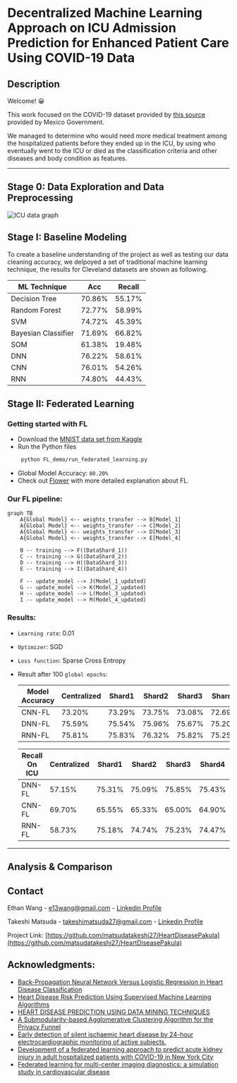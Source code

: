 # Decentralized Machine Learning Approach on ICU Admission Prediction for Enhanced Patient Care Using COVID-19 Data
## Description

Welcome! 😀

This work focused on the COVID-19 dataset provided by [this source](https://datos.gob.mx/busca/dataset/informacion-referente-a-casos-covid-19-en-mexico) provided by Mexico Government.

We managed to determine who would need more medical treatment among the hospitalized patients before they ended up in the ICU, by using who eventually went to the ICU or died as the classification criteria and other diseases and body condition as features.

---
## Stage 0: Data Exploration and Data Preprocessing

![ICU data graph](https://github.com/EthanWTL/Covid-19_Mortality_Rate/assets/97998419/99c3db9f-23ff-49fc-ba0e-159173e151cf)



## Stage I: Baseline Modeling

To create a baseline understanding of the project as well as testing our data cleaning accuracy, we delpoyed a set of traditional machine learning technique, the results for Cleveland datasets are shown as following.

| ML Technique  | Acc | Recall |
| ------------- | ------------- | ----- |
| Decision Tree  | 70.86% | 55.17% |
| Random Forest  | 72.77%|  58.99% |
| SVM | 74.72% |  45.39% |
| Bayesian Classifier  | 71.69% | 66.82%  |
| SOM | 61.38% | 19.48% |
| DNN | 76.22% | 58.61%  | 
| CNN | 76.01% | 54.26% | 
| RNN | 74.80% |  44.43%| 




## Stage II: Federated Learning
### Getting started with FL
* Download the [MNIST data set from Kaggle](https://www.kaggle.com/datasets/scolianni/mnistasjpg)
* Run the Python files
  ```sh
   python FL_demo/run_federated_learning.py
   ```
* Global Model Accuracy: ```80.20%```
* Check out [Flower](https://github.com/adap/flower) with more detailed explanation about FL.

### Our FL pipeline:
```mermaid
graph TB
    A{Global Model} <-- weights_transfer --> B[Model_1]
    A{Global Model} <-- weights_transfer --> C[Model_2]
    A{Global Model} <-- weights_transfer --> D[Model_3]
    A{Global Model} <-- weights_transfer --> E[Model_4]

    B -- training --> F((DataShard_1))
    C -- training --> G((DataShard_2))
    D -- training --> H((DataShard_3))
    E -- training --> I((DataShard_4))

    F -- update_model --> J(Model_1_updated)
    G -- update_model --> K(Model_2_updated)
    H -- update_model --> L(Model_3_updated)
    I -- update_model --> M(Model_4_updated)

```
### Results:
* ```Learning rate```: 0.01
* ```Optimizer```: SGD
* ```Loss function```: Sparse Cross Entropy
* Result after 100 ```global epochs```:

  |Model Accuracy| Centralized  | Shard1 | Shard2 | Shard3 | Shard4 |
  |--------|--------|--------|--------|--------|--------|
  |CNN-FL|73.20%|73.29%|73.75%|73.08%|72.69%|
  |DNN-FL|75.59%|75.54%|75.96%|75.67%|75.20%|
  |RNN-FL|75.81%|75.83%|76.32%|75.82%|75.25%|

  |Recall On ICU| Centralized | Shard1 | Shard2 | Shard3 | Shard4 |
  |--------|--------|--------|--------|--------|--------|
  |DNN-FL|57.15%|75.31%|75.09%|75.85%|75.43%|
  |CNN-FL|69.70%|65.55%|65.33%|65.00%|64.90%|
  |RNN-FL|58.73%|75.18%|74.74%|75.23%|74.47%|
  
---



## Analysis & Comparison



## Contact
Ethan Wang - [e13wang@gmail.com](e13wang@gmail.com) - [Linkedin Profile](https://www.linkedin.com/in/ethan-wang-938588175/)

Takeshi Matsuda - [takeshimatsuda27@gmail.com](takeshimatsuda27@gmail.com) - [Linkedin Profile](https://www.linkedin.com/in/takeshi-matsuda-41777b1ab/)

Project Link: [https://github.com/matsudatakeshi27/HeartDiseasePakula](https://github.com/matsudatakeshi27/HeartDiseasePakula)




## Acknowledgments:
* [Back-Propagation Neural Network Versus Logistic Regression in Heart Disease Classification](https://link.springer.com/chapter/10.1007/978-981-13-0680-8_13)
* [Heart Disease Risk Prediction Using Supervised Machine Learning Algorithms](https://link.springer.com/chapter/10.1007/978-981-99-0412-9_11)
* [HEART DISEASE PREDICTION USING DATA MINING TECHNIQUES](https://hal.science/hal-02196156/)
* [A Submodularity-based Agglomerative Clustering Algorithm for the Privacy Funnel](https://www.semanticscholar.org/paper/A-Submodularity-based-Agglomerative-Clustering-for-Ding-Sadeghi/4e7b3b31659c945ed0c953da9fe7af297b3f3675)
* [Early detection of silent ischaemic heart disease by 24-hour electrocardiographic monitoring of active subjects.](https://www.ncbi.nlm.nih.gov/pmc/articles/PMC458846/)
* [Development of a federated learning approach to predict acute kidney injury in adult hospitalized patients with COVID-19 in New York City](https://www.ncbi.nlm.nih.gov/pmc/articles/PMC8328073/)
* [Federated learning for multi-center imaging diagnostics: a simulation study in cardiovascular disease](https://www.nature.com/articles/s41598-022-07186-4)
